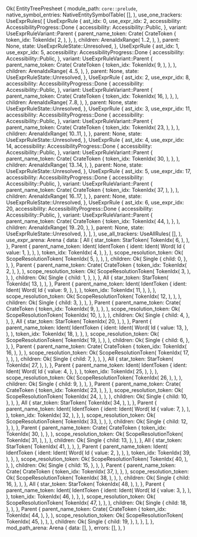 Ok(
    EntityTreePresheet {
        module_path: `core::prelude`,
        native_symbol_entries: NativeEntitySymbolTable(
            [],
        ),
        use_one_trackers: UseExprRules(
            [
                UseExprRule {
                    ast_idx: 0,
                    use_expr_idx: 2,
                    accessibility: AccessibilityProgress::Done {
                        accessibility: Accessibility::Public,
                    },
                    variant: UseExprRuleVariant::Parent {
                        parent_name_token: Crate(
                            CrateToken {
                                token_idx: TokenIdx(
                                    2,
                                ),
                            },
                        ),
                        children: ArenaIdxRange(
                            1..2,
                        ),
                    },
                    parent: None,
                    state: UseExprRuleState::Unresolved,
                },
                UseExprRule {
                    ast_idx: 1,
                    use_expr_idx: 5,
                    accessibility: AccessibilityProgress::Done {
                        accessibility: Accessibility::Public,
                    },
                    variant: UseExprRuleVariant::Parent {
                        parent_name_token: Crate(
                            CrateToken {
                                token_idx: TokenIdx(
                                    9,
                                ),
                            },
                        ),
                        children: ArenaIdxRange(
                            4..5,
                        ),
                    },
                    parent: None,
                    state: UseExprRuleState::Unresolved,
                },
                UseExprRule {
                    ast_idx: 2,
                    use_expr_idx: 8,
                    accessibility: AccessibilityProgress::Done {
                        accessibility: Accessibility::Public,
                    },
                    variant: UseExprRuleVariant::Parent {
                        parent_name_token: Crate(
                            CrateToken {
                                token_idx: TokenIdx(
                                    16,
                                ),
                            },
                        ),
                        children: ArenaIdxRange(
                            7..8,
                        ),
                    },
                    parent: None,
                    state: UseExprRuleState::Unresolved,
                },
                UseExprRule {
                    ast_idx: 3,
                    use_expr_idx: 11,
                    accessibility: AccessibilityProgress::Done {
                        accessibility: Accessibility::Public,
                    },
                    variant: UseExprRuleVariant::Parent {
                        parent_name_token: Crate(
                            CrateToken {
                                token_idx: TokenIdx(
                                    23,
                                ),
                            },
                        ),
                        children: ArenaIdxRange(
                            10..11,
                        ),
                    },
                    parent: None,
                    state: UseExprRuleState::Unresolved,
                },
                UseExprRule {
                    ast_idx: 4,
                    use_expr_idx: 14,
                    accessibility: AccessibilityProgress::Done {
                        accessibility: Accessibility::Public,
                    },
                    variant: UseExprRuleVariant::Parent {
                        parent_name_token: Crate(
                            CrateToken {
                                token_idx: TokenIdx(
                                    30,
                                ),
                            },
                        ),
                        children: ArenaIdxRange(
                            13..14,
                        ),
                    },
                    parent: None,
                    state: UseExprRuleState::Unresolved,
                },
                UseExprRule {
                    ast_idx: 5,
                    use_expr_idx: 17,
                    accessibility: AccessibilityProgress::Done {
                        accessibility: Accessibility::Public,
                    },
                    variant: UseExprRuleVariant::Parent {
                        parent_name_token: Crate(
                            CrateToken {
                                token_idx: TokenIdx(
                                    37,
                                ),
                            },
                        ),
                        children: ArenaIdxRange(
                            16..17,
                        ),
                    },
                    parent: None,
                    state: UseExprRuleState::Unresolved,
                },
                UseExprRule {
                    ast_idx: 6,
                    use_expr_idx: 20,
                    accessibility: AccessibilityProgress::Done {
                        accessibility: Accessibility::Public,
                    },
                    variant: UseExprRuleVariant::Parent {
                        parent_name_token: Crate(
                            CrateToken {
                                token_idx: TokenIdx(
                                    44,
                                ),
                            },
                        ),
                        children: ArenaIdxRange(
                            19..20,
                        ),
                    },
                    parent: None,
                    state: UseExprRuleState::Unresolved,
                },
            ],
        ),
        use_all_trackers: UseAllRules(
            [],
        ),
        use_expr_arena: Arena {
            data: [
                All {
                    star_token: StarToken(
                        TokenIdx(
                            6,
                        ),
                    ),
                },
                Parent {
                    parent_name_token: Ident(
                        IdentToken {
                            ident: Ident(
                                Word(
                                    Id {
                                        value: 1,
                                    },
                                ),
                            ),
                            token_idx: TokenIdx(
                                4,
                            ),
                        },
                    ),
                    scope_resolution_token: Ok(
                        ScopeResolutionToken(
                            TokenIdx(
                                5,
                            ),
                        ),
                    ),
                    children: Ok(
                        Single {
                            child: 0,
                        },
                    ),
                },
                Parent {
                    parent_name_token: Crate(
                        CrateToken {
                            token_idx: TokenIdx(
                                2,
                            ),
                        },
                    ),
                    scope_resolution_token: Ok(
                        ScopeResolutionToken(
                            TokenIdx(
                                3,
                            ),
                        ),
                    ),
                    children: Ok(
                        Single {
                            child: 1,
                        },
                    ),
                },
                All {
                    star_token: StarToken(
                        TokenIdx(
                            13,
                        ),
                    ),
                },
                Parent {
                    parent_name_token: Ident(
                        IdentToken {
                            ident: Ident(
                                Word(
                                    Id {
                                        value: 9,
                                    },
                                ),
                            ),
                            token_idx: TokenIdx(
                                11,
                            ),
                        },
                    ),
                    scope_resolution_token: Ok(
                        ScopeResolutionToken(
                            TokenIdx(
                                12,
                            ),
                        ),
                    ),
                    children: Ok(
                        Single {
                            child: 3,
                        },
                    ),
                },
                Parent {
                    parent_name_token: Crate(
                        CrateToken {
                            token_idx: TokenIdx(
                                9,
                            ),
                        },
                    ),
                    scope_resolution_token: Ok(
                        ScopeResolutionToken(
                            TokenIdx(
                                10,
                            ),
                        ),
                    ),
                    children: Ok(
                        Single {
                            child: 4,
                        },
                    ),
                },
                All {
                    star_token: StarToken(
                        TokenIdx(
                            20,
                        ),
                    ),
                },
                Parent {
                    parent_name_token: Ident(
                        IdentToken {
                            ident: Ident(
                                Word(
                                    Id {
                                        value: 13,
                                    },
                                ),
                            ),
                            token_idx: TokenIdx(
                                18,
                            ),
                        },
                    ),
                    scope_resolution_token: Ok(
                        ScopeResolutionToken(
                            TokenIdx(
                                19,
                            ),
                        ),
                    ),
                    children: Ok(
                        Single {
                            child: 6,
                        },
                    ),
                },
                Parent {
                    parent_name_token: Crate(
                        CrateToken {
                            token_idx: TokenIdx(
                                16,
                            ),
                        },
                    ),
                    scope_resolution_token: Ok(
                        ScopeResolutionToken(
                            TokenIdx(
                                17,
                            ),
                        ),
                    ),
                    children: Ok(
                        Single {
                            child: 7,
                        },
                    ),
                },
                All {
                    star_token: StarToken(
                        TokenIdx(
                            27,
                        ),
                    ),
                },
                Parent {
                    parent_name_token: Ident(
                        IdentToken {
                            ident: Ident(
                                Word(
                                    Id {
                                        value: 4,
                                    },
                                ),
                            ),
                            token_idx: TokenIdx(
                                25,
                            ),
                        },
                    ),
                    scope_resolution_token: Ok(
                        ScopeResolutionToken(
                            TokenIdx(
                                26,
                            ),
                        ),
                    ),
                    children: Ok(
                        Single {
                            child: 9,
                        },
                    ),
                },
                Parent {
                    parent_name_token: Crate(
                        CrateToken {
                            token_idx: TokenIdx(
                                23,
                            ),
                        },
                    ),
                    scope_resolution_token: Ok(
                        ScopeResolutionToken(
                            TokenIdx(
                                24,
                            ),
                        ),
                    ),
                    children: Ok(
                        Single {
                            child: 10,
                        },
                    ),
                },
                All {
                    star_token: StarToken(
                        TokenIdx(
                            34,
                        ),
                    ),
                },
                Parent {
                    parent_name_token: Ident(
                        IdentToken {
                            ident: Ident(
                                Word(
                                    Id {
                                        value: 7,
                                    },
                                ),
                            ),
                            token_idx: TokenIdx(
                                32,
                            ),
                        },
                    ),
                    scope_resolution_token: Ok(
                        ScopeResolutionToken(
                            TokenIdx(
                                33,
                            ),
                        ),
                    ),
                    children: Ok(
                        Single {
                            child: 12,
                        },
                    ),
                },
                Parent {
                    parent_name_token: Crate(
                        CrateToken {
                            token_idx: TokenIdx(
                                30,
                            ),
                        },
                    ),
                    scope_resolution_token: Ok(
                        ScopeResolutionToken(
                            TokenIdx(
                                31,
                            ),
                        ),
                    ),
                    children: Ok(
                        Single {
                            child: 13,
                        },
                    ),
                },
                All {
                    star_token: StarToken(
                        TokenIdx(
                            41,
                        ),
                    ),
                },
                Parent {
                    parent_name_token: Ident(
                        IdentToken {
                            ident: Ident(
                                Word(
                                    Id {
                                        value: 2,
                                    },
                                ),
                            ),
                            token_idx: TokenIdx(
                                39,
                            ),
                        },
                    ),
                    scope_resolution_token: Ok(
                        ScopeResolutionToken(
                            TokenIdx(
                                40,
                            ),
                        ),
                    ),
                    children: Ok(
                        Single {
                            child: 15,
                        },
                    ),
                },
                Parent {
                    parent_name_token: Crate(
                        CrateToken {
                            token_idx: TokenIdx(
                                37,
                            ),
                        },
                    ),
                    scope_resolution_token: Ok(
                        ScopeResolutionToken(
                            TokenIdx(
                                38,
                            ),
                        ),
                    ),
                    children: Ok(
                        Single {
                            child: 16,
                        },
                    ),
                },
                All {
                    star_token: StarToken(
                        TokenIdx(
                            48,
                        ),
                    ),
                },
                Parent {
                    parent_name_token: Ident(
                        IdentToken {
                            ident: Ident(
                                Word(
                                    Id {
                                        value: 3,
                                    },
                                ),
                            ),
                            token_idx: TokenIdx(
                                46,
                            ),
                        },
                    ),
                    scope_resolution_token: Ok(
                        ScopeResolutionToken(
                            TokenIdx(
                                47,
                            ),
                        ),
                    ),
                    children: Ok(
                        Single {
                            child: 18,
                        },
                    ),
                },
                Parent {
                    parent_name_token: Crate(
                        CrateToken {
                            token_idx: TokenIdx(
                                44,
                            ),
                        },
                    ),
                    scope_resolution_token: Ok(
                        ScopeResolutionToken(
                            TokenIdx(
                                45,
                            ),
                        ),
                    ),
                    children: Ok(
                        Single {
                            child: 19,
                        },
                    ),
                },
            ],
        },
        mod_path_arena: Arena {
            data: [],
        },
        errors: [],
    },
)